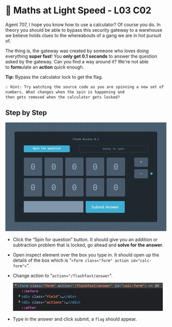 # 📐 Maths at Light Speed - L03 C02

Agent 707, I hope you know how to use a calculator? Of course you do. In theory you should be able to bypass this security gateway to a warehouse we believe holds clues to the whereabouts of a gang we are in hot pursuit of.

The thing is, the gateway was created by someone who loves doing everything **super fast**! You **only get 0.1 seconds** to answer the question asked by the gateway. Can you find a way around it? We're not able to **form**ulate an **action** quick enough.

**Tip:** Bypass the calculator lock to get the flag.

```
💡 Hint: Try watching the source code as you are spinning a new set of numbers. What changes when the spin is happening and 
then gets removed when the calculator gets locked?
```

## Step by Step

![picture of calculator](/assets/mathsatlightspeed1.png)

- Click the “Spin for question” button. It should give you an addition or subtraction problem that is locked, go ahead and **solve for the answer**.
- Open inspect element over the box you type in. It should open up the details of the box which is “`<form class="form" action id="calc-form">`”.
- Change action to “`action="/flashfast/answer`".
    
    ![picture of source code](/assets/mathsatlightspeed2.png)
    
- Type in the answer and click submit, a `flag` should appear.
